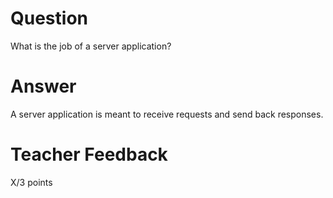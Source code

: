 # Question

What is the job of a server application?

# Answer

A server application is meant to receive requests and send back responses. 

# Teacher Feedback

X/3 points